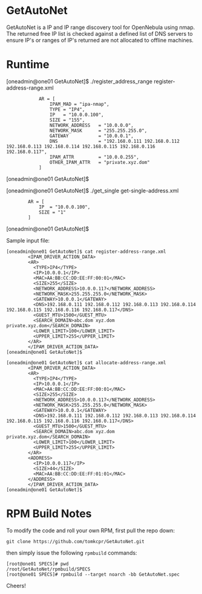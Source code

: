 # GetAutoNet

GetAutoNet is a IP and IP range discovery tool for OpenNebula using nmap.
The returned free IP list is checked against a defined list of DNS servers to ensure
IP's or ranges of IP's returned are not allocated to offline machines.


# Runtime

[oneadmin@one01 GetAutoNet]$ ./register_address_range register-address-range.xml

                AR = [
                    IPAM_MAD = "ipa-nmap",
                    TYPE = "IP4",
                    IP   = "10.0.0.100",
                    SIZE = "155",
                    NETWORK_ADDRESS   = "10.0.0.0",
                    NETWORK_MASK      = "255.255.255.0",
                    GATEWAY           = "10.0.0.1",
                    DNS               = "192.168.0.111 192.168.0.112 192.168.0.113 192.168.0.114 192.168.0.115 192.168.0.116 192.168.0.117",
                    IPAM_ATTR         = "10.0.0.255",
                    OTHER_IPAM_ATTR   = "private.xyz.dom"
                ]

[oneadmin@one01 GetAutoNet]$


[oneadmin@one01 GetAutoNet]$ ./get_single get-single-address.xml

            AR = [
                IP  = "10.0.0.100",
                SIZE = "1"
            ]

[oneadmin@one01 GetAutoNet]$

Sample input file:

```
[oneadmin@one01 GetAutoNet]$ cat register-address-range.xml
        <IPAM_DRIVER_ACTION_DATA>
        <AR>
          <TYPE>IP4</TYPE>
          <IP>10.0.0.1</IP>
          <MAC>AA:BB:CC:DD:EE:FF:00:01</MAC>
          <SIZE>255</SIZE>
          <NETWORK_ADDRESS>10.0.0.117</NETWORK_ADDRESS>
          <NETWORK_MASK>255.255.255.0</NETWORK_MASK>
          <GATEWAY>10.0.0.1</GATEWAY>
          <DNS>192.168.0.111 192.168.0.112 192.168.0.113 192.168.0.114 192.168.0.115 192.168.0.116 192.168.0.117</DNS>
          <GUEST_MTU>1500</GUEST_MTU>
          <SEARCH_DOMAIN>abc.dom xyz.dom private.xyz.dom</SEARCH_DOMAIN>
          <LOWER_LIMIT>100</LOWER_LIMIT>
          <UPPER_LIMIT>255</UPPER_LIMIT>
        </AR>
        </IPAM_DRIVER_ACTION_DATA>
[oneadmin@one01 GetAutoNet]$
```



```
[oneadmin@one01 GetAutoNet]$ cat allocate-address-range.xml
        <IPAM_DRIVER_ACTION_DATA>
        <AR>
          <TYPE>IP4</TYPE>
          <IP>10.0.0.1</IP>
          <MAC>AA:BB:CC:DD:EE:FF:00:01</MAC>
          <SIZE>255</SIZE>
          <NETWORK_ADDRESS>10.0.0.117</NETWORK_ADDRESS>
          <NETWORK_MASK>255.255.255.0</NETWORK_MASK>
          <GATEWAY>10.0.0.1</GATEWAY>
          <DNS>192.168.0.111 192.168.0.112 192.168.0.113 192.168.0.114 192.168.0.115 192.168.0.116 192.168.0.117</DNS>
          <GUEST_MTU>1500</GUEST_MTU>
          <SEARCH_DOMAIN>abc.dom xyz.dom private.xyz.dom</SEARCH_DOMAIN>
          <LOWER_LIMIT>100</LOWER_LIMIT>
          <UPPER_LIMIT>255</UPPER_LIMIT>
        </AR>
        <ADDRESS>
          <IP>10.0.0.117</IP>
          <SIZE>44</SIZE>
          <MAC>AA:BB:CC:DD:EE:FF:01:01</MAC>
        </ADDRESS>
        </IPAM_DRIVER_ACTION_DATA>
[oneadmin@one01 GetAutoNet]$
```

# RPM Build Notes

To modify the code and roll your own RPM, first pull the repo down:

```
git clone https://github.com/tomkcpr/GetAutoNet.git
```

then simply issue the following ```rpmbuild``` commands:

```
[root@one01 SPECS]# pwd
/root/GetAutoNet/rpmbuild/SPECS
[root@one01 SPECS]# rpmbuild --target noarch -bb GetAutoNet.spec
```

Cheers!

